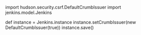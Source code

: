 
import hudson.security.csrf.DefaultCrumbIssuer
import jenkins.model.Jenkins
 
def instance = Jenkins.instance
instance.setCrumbIssuer(new DefaultCrumbIssuer(true))
instance.save()
